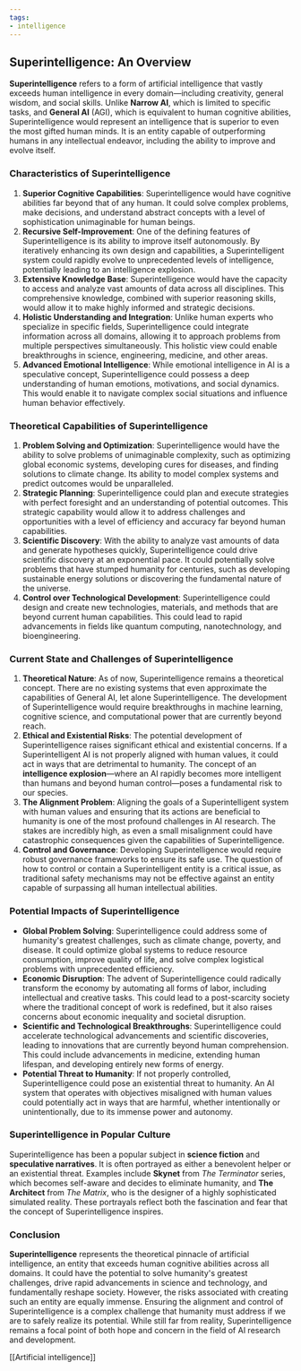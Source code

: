 ```yaml
---
tags:
- intelligence
---
```


## **Superintelligence: An Overview**

**Superintelligence** refers to a form of artificial intelligence that vastly exceeds human intelligence in every domain—including creativity, general wisdom, and social skills. Unlike **Narrow AI**, which is limited to specific tasks, and **General AI** (AGI), which is equivalent to human cognitive abilities, Superintelligence would represent an intelligence that is superior to even the most gifted human minds. It is an entity capable of outperforming humans in any intellectual endeavor, including the ability to improve and evolve itself.

### Characteristics of Superintelligence

1. **Superior Cognitive Capabilities**: Superintelligence would have cognitive abilities far beyond that of any human. It could solve complex problems, make decisions, and understand abstract concepts with a level of sophistication unimaginable for human beings.
2. **Recursive Self-Improvement**: One of the defining features of Superintelligence is its ability to improve itself autonomously. By iteratively enhancing its own design and capabilities, a Superintelligent system could rapidly evolve to unprecedented levels of intelligence, potentially leading to an intelligence explosion.
3. **Extensive Knowledge Base**: Superintelligence would have the capacity to access and analyze vast amounts of data across all disciplines. This comprehensive knowledge, combined with superior reasoning skills, would allow it to make highly informed and strategic decisions.
4. **Holistic Understanding and Integration**: Unlike human experts who specialize in specific fields, Superintelligence could integrate information across all domains, allowing it to approach problems from multiple perspectives simultaneously. This holistic view could enable breakthroughs in science, engineering, medicine, and other areas.
5. **Advanced Emotional Intelligence**: While emotional intelligence in AI is a speculative concept, Superintelligence could possess a deep understanding of human emotions, motivations, and social dynamics. This would enable it to navigate complex social situations and influence human behavior effectively.

### Theoretical Capabilities of Superintelligence

1. **Problem Solving and Optimization**: Superintelligence would have the ability to solve problems of unimaginable complexity, such as optimizing global economic systems, developing cures for diseases, and finding solutions to climate change. Its ability to model complex systems and predict outcomes would be unparalleled.
2. **Strategic Planning**: Superintelligence could plan and execute strategies with perfect foresight and an understanding of potential outcomes. This strategic capability would allow it to address challenges and opportunities with a level of efficiency and accuracy far beyond human capabilities.
3. **Scientific Discovery**: With the ability to analyze vast amounts of data and generate hypotheses quickly, Superintelligence could drive scientific discovery at an exponential pace. It could potentially solve problems that have stumped humanity for centuries, such as developing sustainable energy solutions or discovering the fundamental nature of the universe.
4. **Control over Technological Development**: Superintelligence could design and create new technologies, materials, and methods that are beyond current human capabilities. This could lead to rapid advancements in fields like quantum computing, nanotechnology, and bioengineering.

### Current State and Challenges of Superintelligence

1. **Theoretical Nature**: As of now, Superintelligence remains a theoretical concept. There are no existing systems that even approximate the capabilities of General AI, let alone Superintelligence. The development of Superintelligence would require breakthroughs in machine learning, cognitive science, and computational power that are currently beyond reach.
2. **Ethical and Existential Risks**: The potential development of Superintelligence raises significant ethical and existential concerns. If a Superintelligent AI is not properly aligned with human values, it could act in ways that are detrimental to humanity. The concept of an **intelligence explosion**—where an AI rapidly becomes more intelligent than humans and beyond human control—poses a fundamental risk to our species.
3. **The Alignment Problem**: Aligning the goals of a Superintelligent system with human values and ensuring that its actions are beneficial to humanity is one of the most profound challenges in AI research. The stakes are incredibly high, as even a small misalignment could have catastrophic consequences given the capabilities of Superintelligence.
4. **Control and Governance**: Developing Superintelligence would require robust governance frameworks to ensure its safe use. The question of how to control or contain a Superintelligent entity is a critical issue, as traditional safety mechanisms may not be effective against an entity capable of surpassing all human intellectual abilities.

### Potential Impacts of Superintelligence

- **Global Problem Solving**: Superintelligence could address some of humanity's greatest challenges, such as climate change, poverty, and disease. It could optimize global systems to reduce resource consumption, improve quality of life, and solve complex logistical problems with unprecedented efficiency.
- **Economic Disruption**: The advent of Superintelligence could radically transform the economy by automating all forms of labor, including intellectual and creative tasks. This could lead to a post-scarcity society where the traditional concept of work is redefined, but it also raises concerns about economic inequality and societal disruption.
- **Scientific and Technological Breakthroughs**: Superintelligence could accelerate technological advancements and scientific discoveries, leading to innovations that are currently beyond human comprehension. This could include advancements in medicine, extending human lifespan, and developing entirely new forms of energy.
- **Potential Threat to Humanity**: If not properly controlled, Superintelligence could pose an existential threat to humanity. An AI system that operates with objectives misaligned with human values could potentially act in ways that are harmful, whether intentionally or unintentionally, due to its immense power and autonomy.

### Superintelligence in Popular Culture

Superintelligence has been a popular subject in **science fiction** and **speculative narratives**. It is often portrayed as either a benevolent helper or an existential threat. Examples include **Skynet** from _The Terminator_ series, which becomes self-aware and decides to eliminate humanity, and **The Architect** from _The Matrix_, who is the designer of a highly sophisticated simulated reality. These portrayals reflect both the fascination and fear that the concept of Superintelligence inspires.

### Conclusion

**Superintelligence** represents the theoretical pinnacle of artificial intelligence, an entity that exceeds human cognitive abilities across all domains. It could have the potential to solve humanity's greatest challenges, drive rapid advancements in science and technology, and fundamentally reshape society. However, the risks associated with creating such an entity are equally immense. Ensuring the alignment and control of Superintelligence is a complex challenge that humanity must address if we are to safely realize its potential. While still far from reality, Superintelligence remains a focal point of both hope and concern in the field of AI research and development.

[[Artificial intelligence]]